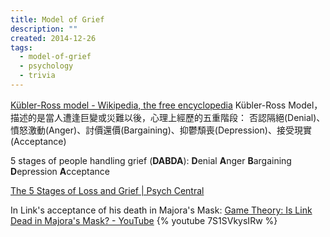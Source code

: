 ```yaml
---
title: Model of Grief
description: ""
created: 2014-12-26
tags:
  - model-of-grief
  - psychology
  - trivia
---
```


[Kübler-Ross model - Wikipedia, the free encyclopedia](http://en.wikipedia.org/wiki/K%C3%BCbler-Ross_model)
Kübler-Ross Model，描述的是當人遭逢巨變或災難以後，心理上經歷的五重階段： 否認隔絕(Denial)、憤怒激動(Anger)、討價還價(Bargaining)、抑鬱頹喪(Depression)、接受現實(Acceptance)

5 stages of people handling grief (**DABDA**):
**D**enial
**A**nger
**B**argaining
**D**epression
**A**cceptance

[The 5 Stages of Loss and Grief | Psych Central](http://psychcentral.com/lib/the-5-stages-of-loss-and-grief/000617)

In Link's acceptance of his death in Majora's Mask:
[Game Theory: Is Link Dead in Majora's Mask? - YouTube](https://www.youtube.com/watch?v=7S1SVkysIRw)
{% youtube 7S1SVkysIRw %}
